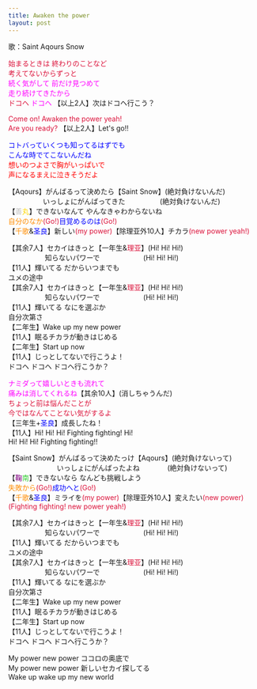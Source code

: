```yaml
---
title: Awaken the power
layout: post
---
```

歌：Saint Aqours Snow

<p><font color="crimson">始まるときは 終わりのことなど<br />
考えてないからずっと</font><br />
<font color="magenta">続く気がして 前だけ見つめて<br />
走り続けてきたから</font><br />
<font color="crimson">ドコヘ</font> <font color="magenta">ドコヘ</font> 【以上2人】次はドコヘ行こう？</p>

<p><font color="crimson">Come on! Awaken the power yeah!<br />
Are you ready?</font> 【以上2人】Let's go!!</p>

<p><font color="blue">コトバっていくつも知ってるはずでも<br />
こんな時でてこないんだね</font><br />
<font color="red">想いのつよさで胸がいっぱいで<br />
声になるまえに泣きそうだよ</font></p>

<p>【Aqours】がんばるって決めたら【Saint Snow】(絶対負けないんだ)<br />
　　　　　いっしょにがんばってきた　　　　　(絶対負けないんだ)<br />
【<font color="silver">善</font><font color="gold">丸</font>】できないなんて やんなきゃわからないね<br />
<font color="darkorange">自分のなか</font><font color="crimson">(Go!)</font><font color="blue">目覚めるのは</font><font color="crimson">(Go!)</font><br />
【<font color="darkorange">千歌</font>&<font color="blue">圣良</font>】新しい<font color="crimson">(my power)</font>【除理亚外10人】チカラ<font color="crimson">(new power yeah!)</font></p>

<p>【其余7人】セカイはきっと【一年生&<font color="crimson">理亚</font>】(Hi! Hi! Hi!)<br />
　　　　　 知らないパワーで　　　　　　 (Hi! Hi! Hi!)<br />
【11人】輝いてる だからいつまでも<br />
ユメの途中<br />
【其余7人】セカイはきっと【一年生&<font color="crimson">理亚</font>】(Hi! Hi! Hi!)<br />
　　　　　 知らないパワーで　　　　　　 (Hi! Hi! Hi!)<br />
【11人】輝いてる なにを選ぶか<br />
自分次第さ<br />
【二年生】Wake up my new power<br />
【11人】眠るチカラが動きはじめる<br />
【二年生】Start up now<br />
【11人】じっとしてないで行こうよ！<br />
ドコヘ ドコヘ ドコヘ行こうか？</p>

<p><font color="magenta">ナミダって嬉しいときも流れて<br />
痛みは消してくれるね</font>【其余10人】(消しちゃうんだ)<br />
<font color="crimson">ちょっと前は悩んだことが<br />
今ではなんてことない気がするよ</font><br />
【三年生+<font color="blue">圣良</font>】成長したね！<br />
【11人】Hi! Hi! Hi! Fighting fighting! Hi!<br />
Hi! Hi! Hi! Fighting fighting!!</p>

<p>【Saint Snow】がんばるって決めたっけ【Aqours】(絶対負けないって)<br />
　　　　　　　いっしょにがんばったよね　　　　(絶対負けないって)<br />
【<font color="purple">鞠</font><font color="limegreen">南</font>】できないなら なんども挑戦しよう<br />
<font color="darkorange">失敗から</font><font color="crimson">(Go!)</font><font color="blue">成功へと</font><font color="crimson">(Go!)</font><br />
【<font color="darkorange">千歌</font>&<font color="blue">圣良</font>】ミライを<font color="crimson">(my power)</font>【除理亚外10人】変えたい<font color="crimson">(new power)</font><br />
<font color="crimson">(Fighting fighting! new power yeah!)</font></p>

<p>【其余7人】セカイはきっと【一年生&<font color="crimson">理亚</font>】(Hi! Hi! Hi!)<br />
　　　　　 知らないパワーで　　　　　　 (Hi! Hi! Hi!)<br />
【11人】輝いてる だからいつまでも<br />
ユメの途中<br />
【其余7人】セカイはきっと【一年生&<font color="crimson">理亚</font>】(Hi! Hi! Hi!)<br />
　　　　　 知らないパワーで　　　　　　 (Hi! Hi! Hi!)<br />
【11人】輝いてる なにを選ぶか<br />
自分次第さ<br />
【二年生】Wake up my new power<br />
【11人】眠るチカラが動きはじめる<br />
【二年生】Start up now<br />
【11人】じっとしてないで行こうよ！<br />
ドコヘ ドコヘ ドコヘ行こうか？</p>

<p>My power new power ココロの奥底で<br />
My power new power 新しいセカイ探してる<br />
Wake up wake up my new world</p>